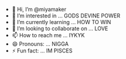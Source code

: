 - 👋 Hi, I’m @miyamaker 
- 👀 I’m interested in ... GODS DEVINE POWER
- 🌱 I’m currently learning ... HOW TO WIN
- 💞 I’m looking to collaborate on ... LOVE
- 📫 How to reach me ... IYKYK
- 😄 Pronouns: ... NIGGA
- ⚡ Fun fact: ... IM PISCES

<!---
miyamaker/miyamaker is a ✨ special ✨ repository because its `README.md` (this file) appears on your GitHub profile.
You can click the Preview link to take a look at your changes.
--->
